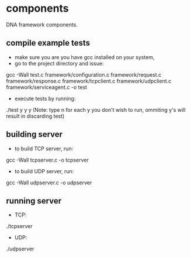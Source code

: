 # components
DNA framework components.

## compile example tests
- make sure you are you have gcc installed on your system,
- go to the project directory and issue:

gcc -Wall test.c framework/configuration.c framework/request.c framework/response.c framework/tcpclient.c framework/udpclient.c framework/serviceagent.c -o test

- execute tests by running:

./test y y y
(Note: type n for each y you don't wish to run, ommiting y's will result in discarding test)


## building server
- to build TCP server, run:

gcc -Wall tcpserver.c -o tcpserver
- to build UDP server, run:

gcc -Wall udpserver.c -o udpserver
## running server
- TCP:

./tcpserver
- UDP:

./udpserver
